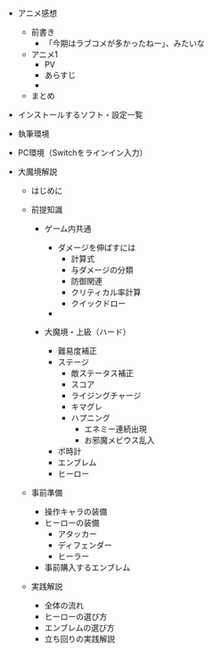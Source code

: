 - アニメ感想
  - 前書き
    - 「今期はラブコメが多かったねー」、みたいな
  - アニメ1
    - PV
    - あらすじ
    - 
  - まとめ

- インストールするソフト・設定一覧

- 執筆環境

- PC環境（Switchをラインイン入力）

- 大魔境解説
  - はじめに

  - 前提知識
    - ゲーム内共通
      - ダメージを伸ばすには
        - 計算式
        - 与ダメージの分類
        - 防御関連
        - クリティカル率計算
        - クイックドロー
      - 

    - 大魔境・上級（ハード）
      - 難易度補正
      - ステージ
        - 敵ステータス補正
        - スコア
        - ライジングチャージ
        - キマグレ
        - ハプニング
          - エネミー連続出現
          - お邪魔メビウス乱入
      - ポ時計
      - エンブレム
      - ヒーロー

  - 事前準備
    - 操作キャラの装備
    - ヒーローの装備
      - アタッカー
      - ディフェンダー
      - ヒーラー
    - 事前購入するエンブレム

  - 実践解説
    - 全体の流れ
    - ヒーローの選び方
    - エンブレムの選び方
    - 立ち回りの実践解説
